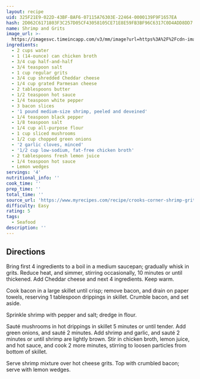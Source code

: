 ```yaml
---
layout: recipe
uid: 325F21E9-022D-43BF-BAF6-07115A76303E-22464-0000139F9F1657EA
hash: 2D062C6171803F3C257D05CF43058105CE71E8E59FB3BF96C6317C0D4ADD8DD7
name: Shrimp and Grits
image_url: >-
  https://imagesvc.timeincapp.com/v3/mm/image?url=https%3A%2F%2Fcdn-image.myrecipes.com%2Fsites%2Fdefault%2Ffiles%2Fstyles%2Fmedium_2x%2Fpublic%2Fimage%2Frecipes%2Fsl%2F04%2F04%2Fcrooks-corner-shrimp-grits-x.jpg%3Fitok%3DCcKn38ue&w=450&c=sc&poi=face&q=85
ingredients:
  - 2 cups water
  - 1 (14-ounce) can chicken broth
  - 3/4 cup half-and-half
  - 3/4 teaspoon salt
  - 1 cup regular grits
  - 3/4 cup shredded Cheddar cheese
  - 1/4 cup grated Parmesan cheese
  - 2 tablespoons butter
  - 1/2 teaspoon hot sauce
  - 1/4 teaspoon white pepper
  - 3 bacon slices
  - '1 pound medium-size shrimp, peeled and deveined'
  - 1/4 teaspoon black pepper
  - 1/8 teaspoon salt
  - 1/4 cup all-purpose flour
  - 1 cup sliced mushrooms
  - 1/2 cup chopped green onions
  - '2 garlic cloves, minced'
  - '1/2 cup low-sodium, fat-free chicken broth'
  - 2 tablespoons fresh lemon juice
  - 1/4 teaspoon hot sauce
  - Lemon wedges
servings: '4'
nutritional_info: ''
cook_time: ''
prep_time: ''
total_time: ''
source_url: 'https://www.myrecipes.com/recipe/crooks-corner-shrimp-grits'
difficulty: Easy
rating: 5
tags:
  - Seafood
description: ''
---
```

## Directions

Bring first 4 ingredients to a boil in a medium saucepan; gradually whisk in grits. Reduce heat, and simmer, stirring occasionally, 10 minutes or until thickened. Add Cheddar cheese and next 4 ingredients. Keep warm.

Cook bacon in a large skillet until crisp; remove bacon, and drain on paper towels, reserving 1 tablespoon drippings in skillet. Crumble bacon, and set aside.

Sprinkle shrimp with pepper and salt; dredge in flour.

Sauté mushrooms in hot drippings in skillet 5 minutes or until tender. Add green onions, and sauté 2 minutes. Add shrimp and garlic, and sauté 2 minutes or until shrimp are lightly brown. Stir in chicken broth, lemon juice, and hot sauce, and cook 2 more minutes, stirring to loosen particles from bottom of skillet.

Serve shrimp mixture over hot cheese grits. Top with crumbled bacon; serve with lemon wedges.
